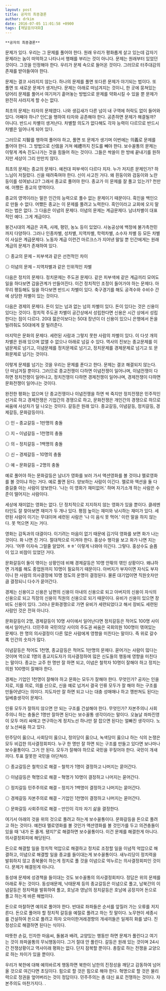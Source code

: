 ```yaml
---
layout: post
title: 공자의 최종결론
author: drkim
date: 2016-07-05 11:01:58 +0900
tags: [깨달음의대화]
---
```

 


    **공자의 최종결론**

  


문제가 있다. 우리는 그 문제를 풀어야 한다. 원래 우리가 평화롭게 살고 있는데 갑자기 문제라는 놈이 떠억하고 나타나서 행패를 부리는 것이 아니다. 문제는 원래부터 있었던 것이다. 그것을 인정해야 한다. 우리가 문제 속으로 들어온 것이다. 그러므로 터주대감의 존재를 받아들여야 한다.

  


문제는 결코 사라지지 않는다. 하나의 문제를 풀면 또다른 문제가 야기되는 법이다. 또 풀면 또 새로운 문제가 생겨난다. 문제는 아래로 떠넘겨지는 것이니, 한 곳에 뭉쳐있는 덩어리 문제를 풀어서 여기저기 흩어놓는 방법으로 문제를 약화시킬 수 있을 뿐 문제가 완전히 사라지게 할 수는 없다.

  


최초의 문제는 타자의 문제였다. 나와 생김새가 다른 넘이 내 구역에 허락도 없이 들어와 있다. 어째야 하나? 인仁을 행하여 타자와 공존해야 한다. 공존하면 문제가 해결될까? 아니다. 반드시 차별이 생겨난다. 차별할 의도가 없다해도 각자 능력이 다르므로 반드시 차별은 일어나게 되어 있다.

  


그러므로 지智를 행하여 풀어야 하고, 풀면 또 문제가 생기며 이번에는 의義로 문제를 풀어야 한다. 그 방법으로 신信을 거쳐 예禮까지 진도를 빼야 한다. 보수꼴통의 문제는 이렇게 계속 진도나가는 것을 힘들어 하는 것이다. 그들은 싹쓸이 한 방에 끝내기를 원하지만 세상이 그리 만만치 않다. 

  


최초의 문제는 종교의 문제다. 예컨대 피부색이 다르다 치자. 누가 저지른 문제인가? 하느님이 저질렀다. 신을 때려죽여야 한다. 신이 사고친 거다. 왜 흰둥이와 검둥이와 노란둥이를 섞여놨냐고? 그래서 종교로 풀어야 한다. 종교가 이 문제를 잘 풀고 있는가? 천만에. 어쨌든 종교의 영역이다.

  


종교의 영역이라는 말은 인간의 능력으로 풀수 없는 문제이기 때문이다. 흑인을 백인으로 만들 수 없다. 어쨌든 종교는 이 문제를 풀려고 노력한다. 흑인이라고 교회에 오지 말라는 법은 없다. 그 다음은 이념의 문제다. 이념의 문제는 계급문제다. 남녀차별이 대표적인 예다. 그게 계급이다. 

  


봉건시대의 계급은 귀족, 사제, 평민, 농노 등이 있었다. 사농공상에 백정에 불가촉천민까지 다양하다. 그러나 인종차별, 성차별, 지역차별, 학력차별, 소수자 차별 등 모든 차별이 사실은 계급문제다. 노동자 계급 이런건 마르크스가 지어낸 말일 뿐 인간에게는 원래 계급의 문제가 존재하여 있다. 

  


◎ 종교의 문제 – 피부색과 같은 선천적인 차이  
      
◎ 이념의 문제 – 지역차별과 같은 인위적인 차별 

  


다음은 정치의 문제다. 정치문제는 주도권 문제다. 같은 피부색에 같은 계급끼리 모여도 일을 하다보면 갑을관계가 만들어진다. 이건 정치적인 조정이 들어가야 하는 문제다. 아무리 평등해도 일을 하다보면 반드시 차별이 있다. 축구경기를 해도 공격수와 수비수 간에 상당한 차별이 있는 것이다. 

  


다음은 경제의 문제다. 돈이 있는 넘과 없는 넘의 차별이 있다. 돈이 있다는 것은 신용이 있다는 것이다. 정치적 주도권 차별이 공간상에서 성립한다면 신용은 시간 상에서 성립한다는 점이 다르다. 20대 젊은이보다는 50대 장년이 더 신용이 있으니 은행에서 돈을 빌려줘도 50대에게 잘 빌려준다. 

  


마지막은 문화의 문제다. 세련된 사람과 그렇지 못한 사람의 차별이 있다. 이 다섯 개의 차별은 원래 있으며 없앨 수 없으나 아래로 넘길 수 있다. 역사의 진보는 종교문제를 이념문제로 넘기고, 이념문제를 정치문제로 넘기고, 정치문제를 경제문제로 넘기고 또 문화문제로 넘기는 것이다.

  


이렇게 문제를 넘기는 것을 우리는 문제를 푼다고 한다. 문제는 결코 해결되지 않는다. 단 떠넘겨질 뿐이다. 그러므로 종교전쟁이 다하면 이념전쟁이 일어나며, 이념전쟁이 다하면 정치전쟁이 일어나고, 정치전쟁이 다하면 경제전쟁이 일어나며, 경제전쟁이 다하면 문화전쟁이 일어나는 것이다. 

  


완전한 평화는 없으며 단 종교전쟁이나 이념전쟁을 하면 싹 죽지만 정치전쟁은 민주적인 선거로 하고 경제전쟁은 기업간의 경쟁으로 하고, 문화전쟁은 개인간의 경쟁으로 하므로 싸움에 사상자가 덜 나오는 것이다. 갈등은 원래 있다. 종교갈등, 이념갈등, 정치갈등, 경제갈등, 문화갈등이다. 

  


◎ 인 – 종교갈등 – 1만명의 충돌  
      
◎ 지 – 이념갈등 – 1천명의 충돌  
      
◎ 의 – 정치갈등 – 1백명의 충돌  
      
◎ 신 – 경제갈등 – 10명의 충돌  
      
◎ 예 – 문화갈등 – 2명의 충돌 

  


예로 풀어야 하는 문화갈등은 남녀가 영화를 보러 가서 액션영화를 볼 것이냐 멜로영화를 볼 것이냐 하는 거다. 예로 풀면 된다. 양보하는 사람이 이긴다. 멜로와 액션을 둘 다 즐길줄 아는 사람이 양보한다. '나는 이 영화가 재미없어.' 하며 자기소개 하는 사람은 수준이 떨어지는 사람이다. 

  


세상에 재미없는 영화는 없다. 단 정치적으로 지지하지 않는 영화가 있을 뿐이다. 클레멘타인도 잘 찾아보면 재미가 두 개나 있다. 평점 높이는 재미와 낚시하는 재미가 있다. 세련된 사람이 이기는 무대이며 세련된 사람은 '나 이 음식 못 먹어.' 이런 말을 하지 않는다. 못 먹으면 지는 거다.

  


영화는 감독과의 대결이다. 이기려는 마음이 없기 때문에 김기덕 영화를 보면 화가 나는 것이다. 화 나면 진 거다. 절대적으로 이겨야 한다. 홍상수 행각을 보고 화가 나면 지는 거다. '어쭈 이자슥 그럴줄 알았어. ㅎㅎ' 이렇게 나와야 이긴다. 그렇다. 홍상수도 슬픔이 있고 비참이 있었던 거다.

  


문화갈등이 둘이 엮이는 상황인데 비해 경제갈등은 10명 안팎의 엮인 상황이다. 왜냐하면 가게를 해도 종업원까지 10명이 필요하기 때문이다. 아버지가 부자이면 자식도 부자이니 한 사람의 의사결정에 10명 정도의 운명이 결정된다. 물론 대기업이면 직원숫자만큼 결정되니 다수가 묻어간다. 

  


경제는 신용이고 신용은 남편의 신용이 아내의 신용으로 되고 아버지의 신용이 자식의 신용으로 되고 직장의 신용이 직원의 신용으로 되기 때문이다. 유비가 신용이 있으면 장비도 신용이 있다. 그러나 문화경쟁으로 가면 유비가 세련되었다고 해서 장비도 세련된 사람인 것은 전혀 아니다. 

  


문화갈등이 2명, 경제갈등이 10명 사이에서 일어난다면 정치갈등은 적어도 100명 사이에서 일어난다. 더민주와 국민의당 사이의 주도권 싸움은 국회의원 100명이 엮여있는 문제다. 한 명의 의사결정이 다른 많은 사람에게 영향을 미친다는 말이다. 즉 위로 갈수록 인간의 숫자가 많다. 

  


이념갈등은 적어도 1천명, 종교갈등은 적어도 1만명의 문제다. 묻어가는 사람이 많다는 것이며 역으로 1명의 종교지도자가 의사결정하여 많은 신도들의 행동에 영향을 미친다는 말이다. 종교는 교주 한 명만 잘 하면 되고, 이념은 철학자 10명이 잘해야 하고 정치는 의원 100명이 잘해야 한다. 

  


경제는 기업인 1천명이 잘해야 하고 문화는 모두가 잘해야 한다. 무엇인가? 공자는 인을 지로, 지를 의로, 의를 신으로, 신을 예로 넘겨서 결국 인류 모두가 잘 해야 하는 구조를 만들어냈다는 의미다. 지도자만 잘 하면 되고 나는 대충 성매매나 하고 깽판쳐도 된다는 일베충생각이 문제다. 

  


인류 모두가 잘하지 않으면 안 되는 구조를 건설해야 한다. 무엇인가? 자본주의니 사회주의니 하는 충돌은 1명만 잘하면 된다는 보수꼴통 생각이라는 말이다. 오늘날 좌파진영이 모두 머리 싸매고 연구하는게 정치노선 하나만 잘 잡으면 된다는 얼빠진 생각이다. 노상 노선싸움 하고 있다. 

  


민주당이 옳으냐, 사회당이 옳으냐, 정의당이 옳으냐, 녹색당이 옳으냐 하는 식의 논쟁은 모두 비겁한 의사결정회피다. 누구 한 명만 잘 하면 되는 구조를 만들고 있다면 보나마나 보수꼴통이다. 그거 안 된다. 모두가 잘해야 하므로 국민을 꾸짖어야 한다. 국민이 개새끼다. 투표 잘못한 국민을 야단쳐라. 

  


◎ 종교갈등은 철학으로 해결 – 철학가 1명이 결정하고 나머지는 묻어간다.  
      
◎ 이념갈등은 혁명으로 해결 – 혁명가 10명이 결정하고 나머지는 묻어간다.  
      
◎ 정치갈등 민주주의로 해결 – 정치가 1백명이 결정하고 나머지는 묻어간다.  
      
◎ 경제갈등 자본주의로 해결 – 기업인 1천명이 결정하고 나머지는 묻어간다.  
      
◎ 문화갈등 사회주의로 해결 – 만인이 각자 자기 삶을 결정한다. 

  


여기서 아래의 것을 위의 것으로 풀려고 하는게 보수꼴통이다. 문화갈등을 돈으로 풀려고 하는 것이다. 예컨대 멜로영화를 볼 것인가 액션영화를 볼 것인가를 두고 의견충돌이 있을 때 '내가 돈 줄게. 됐지?'로 해결하면 보수꼴통이다. 이건 문제를 해결한게 아니다. 의사결정회피에 해당된다.

  


돈으로 해결할 일을 정치적 억압으로 해결하고 정치로 조정할 일을 이념적 억압으로 해결하고, 이념으로 해결할 일을 종교를 들이대는게 보수꼴통이다. 새누리당이 정치력을 발휘하지 않고 종북몰이 하는게 정치로 풀 것을 이념으로 억누르는 의사결정회피인 것이다. 문제가 해결된게 아니다.

  


동성애 문제에 성경책을 들이대는 것도 보수꼴통의 의사결정회피다. 정답은 위의 문제를 아래로 푸는 것이다. 동성애문제, 낙태문제 등의 종교갈등은 이념으로 풀고, 남북간의 이념갈등은 정치력을 발휘하여 풀고, 호남과 영남의 정치갈등은 호남에 공장지어 돈으로 풀고 하는게 바른 해법이다.

  


돈으로 마찰하면 예의로 풀어야 한다. 반대로 좌파들은 순서를 앞질러 가는 오류를 저지른다. 돈으로 풀어야 할 정치적 갈등을 예절로 풀려고 하는 짓 말이다. 노무현이 세종시를 건설하여 돈으로 풀려고 하자 오마이한겨레경향의 개새끼들은 일제히 화를 냈다. 진정성으로 해결하면 된다는 식이다.

  


따뜻한 손길, 인자한 마음씨, 돌봄과 배려, 교양있는 행동만 하면 문제가 풀린다고 여기는 것이 좌파꼴통의 무뇌행동이다. 그거 절대 안 풀린다. 갈등은 원래 있는 것이며 24시간 전쟁상황이고 역사이래 평화는 없다. 단지 잠복할 뿐이다. 총칼로 하는 전쟁을 교양으로 하는 차이가 있을 뿐이다. 

  


우리가 북한에 대해 예의바르게 행동하면 북한이 남한의 진정성을 깨닫고 감동하여 넘어올 것으로 여긴다면 초딩이다. 힘으로 할 것은 힘으로 해야 한다. 혁명으로 할 것은 물리력으로 정권을 엎어버리는 것이 정답이다. 민주주의는 총 대신 표로 전쟁하는 것이다. 자본주의도 마찬가지다. .